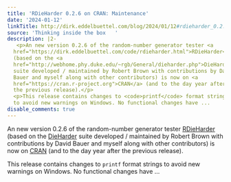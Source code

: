 ```yaml
---
title: 'RDieHarder 0.2.6 on CRAN: Maintenance'
date: '2024-01-12'
linkTitle: http://dirk.eddelbuettel.com/blog/2024/01/12#rdieharder_0.2.6
source: 'Thinking inside the box   '
description: |2-
   <p>An new version 0.2.6 of the random-number generator tester <a
  href="https://dirk.eddelbuettel.com/code/rdieharder.html">RDieHarder</a>
  (based on the <a
  href="http://webhome.phy.duke.edu/~rgb/General/dieharder.php">DieHarder</a>
  suite developed / maintained by Robert Brown with contributions by David
  Bauer and myself along with other contributors) is now on <a
  href="https://cran.r-project.org">CRAN</a> (and to the day year after
  the previous release).</p>
  <p>This release contains changes to <code>printf</code> format strings
  to avoid new warnings on Windows. No functional changes have ...
disable_comments: true
---
```

 <p>An new version 0.2.6 of the random-number generator tester <a
href="https://dirk.eddelbuettel.com/code/rdieharder.html">RDieHarder</a>
(based on the <a
href="http://webhome.phy.duke.edu/~rgb/General/dieharder.php">DieHarder</a>
suite developed / maintained by Robert Brown with contributions by David
Bauer and myself along with other contributors) is now on <a
href="https://cran.r-project.org">CRAN</a> (and to the day year after
the previous release).</p>
<p>This release contains changes to <code>printf</code> format strings
to avoid new warnings on Windows. No functional changes have ...
